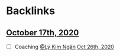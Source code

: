 
# Backlinks
## [October 17th, 2020](<October 17th, 2020.md>)
- [ ] Coaching [@Lý Kim Ngân](<@Lý Kim Ngân.md>) [Oct 26th, 2020](<Oct 26th, 2020.md>)

